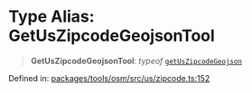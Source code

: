 # Type Alias: GetUsZipcodeGeojsonTool

> **GetUsZipcodeGeojsonTool**: *typeof* [`getUsZipcodeGeojson`](../variables/getUsZipcodeGeojson.md)

Defined in: [packages/tools/osm/src/us/zipcode.ts:152](https://github.com/GeoDaCenter/openassistant/blob/37d127dc7a76d6b5cf9de906c055e4c904e3dfed/packages/tools/osm/src/us/zipcode.ts#L152)
